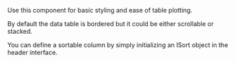 Use this component for basic styling and ease of table plotting.

By default the data table is bordered but it could be either scrollable or stacked.

You can define a sortable column by simply initializing an ISort object in the header interface.
